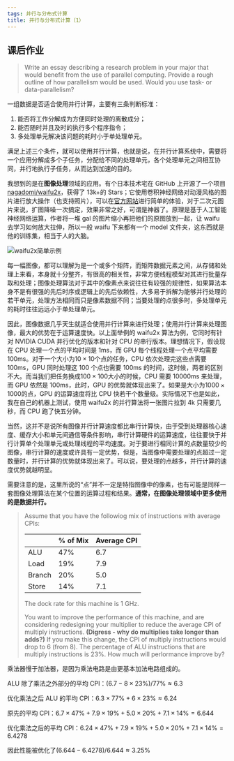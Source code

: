 ```yaml
---
tags: 并行与分布式计算
title: 并行与分布式计算（1）
---
```


## 课后作业

> Write an essay describing a research problem in your major that would benefit from the use of parallel computing. Provide a rough outline of how parallelism would be used. Would you use task- or data-parallelism?

一组数据是否适合使用并行计算，主要有三条判断标准：

1. 能否将工作分解成为方便同时处理的离散成分；
2. 能否随时并且及时的执行多个程序指令；
3. 多处理单元解决该问题的耗时小于单处理单元。

满足上述三个条件，就可以使用并行计算，也就是说，在并行计算系统中，需要将一个应用分解成多个子任务，分配给不同的处理单元，各个处理单元之间相互协同，并行地执行子任务，从而达到加速的目的。

我想到的是在**图像处理**领域的应用。有个日本技术宅在 GitHub 上开源了一个项目[nagadomi/waifu2x](https://github.com/nagadomi/waifu2x)，获得了 13k+的 Stars；它使用卷积神经网络对动漫风格的图片进行放大操作（也支持照片），可以在[官方网站](http://waifu2x.udp.jp/)进行简单的体验，对于二次元图片来说，扩图降噪一次搞定，效果非常之好，可谓是神器了。原理是基于人工智能神经网络运算，作者将一堆 gal 的图片缩小再把他们的原图放到一起，让 waifu 去学习如何放大拉伸，所以一般 waifu 下来都有一个 model 文件夹，这东西就是他的训练集，相当于人的大脑。

![waifu2x简单示例](https://raw.githubusercontent.com/nagadomi/waifu2x/master/images/slide.png)

每一幅图像，都可以理解为是一个或多个矩阵，而矩阵数据元素之间，从存储和处理上来看，本身就十分整齐，有很高的相关性，非常方便线程模型对其进行批量存取和处理；图像处理算法对于其中的像素点来说往往有较强的规律性，如果算法本身不是有很强的先后时序或逻辑上的先后依赖性，大多易于拆解为能够并行处理的若干单元，处理方法相同而只是像素数据不同；当要处理的点很多时，多处理单元的耗时往往远远小于单处理单元。

因此，图像数据几乎天生就适合使用并行计算来进行处理；使用并行计算来处理图像，最大的优势在于运算速度快。以上面举例的 waifu2x 算法为例，它同时有针对 NVIDIA CUDA 并行优化的版本和针对 CPU 的串行版本。理想情况下，假设现在 CPU 处理一个点的平均时间是 1ms，而 GPU 每个线程处理一个点平均需要 100ms。对于一个大小为$10\times 10$个点的任务，CPU 依次处理完这些点需要 100ms，GPU 同时处理这 100 个点也需要 100ms 的时间，这时候，两者的区别不大。而当我们把任务换成$100\times 100$大小的时候，CPU 需要 10000ms 来处理，而 GPU 依然是 100ms，此时，GPU 的优势就体现出来了。如果是大小为$1000\times 1000$的点，GPU 的运算速度将比 CPU 快若干个数量级。实际情况下也是如此，我在自己的机器上测试，使用 waifu2x 的并行算法将一张图片拉到 4k 只需要几秒，而 CPU 跑了快五分钟。

当然，这并不是说所有图像并行计算速度都比串行计算快，由于受到处理器核心速度、缓存大小和单元间通信等条件影响，串行计算硬件的运算速度，往往要快于并行计算单个处理单元或处理线程的平均速度。对于要进行相同计算的点数量较少的图像，串行计算的速度或许具有一定优势，但是，当图像中需要处理的点超过一定数量时，并行计算的优势就体现出来了。可以说，要处理的点越多，并行计算的速度优势就越明显。

需要注意的是，这里所说的“点”并不一定是特指图像中的像素，也有可能是同样一套图像处理算法在某个位置的运算过程和结果。**通常，在图像处理领域中更多使用的是数据并行。**

> Assume that you have the followiog mix of instructions with average CPIs:
>
> |        | % of Mix | Average CPI |
> | ------ | -------- | ----------- |
> | ALU    | 47%      | 6.7         |
> | Load   | 19%      | 7.9         |
> | Branch | 20%      | 5.0         |
> | Store  | 14%      | 7.1         |
>
> The dock rate for this machine is 1 GHz.
>
> You want to improve the performance of this machine, and are considering redesigning your multiplier to reduce the average CPI of multiply instructions. **(Digress - why do multiplies take longer than adds?)** If you make this change, the CPI of multiply instructions would drop to 6 (from 8). The percentage of ALU instructions that are multiply instructions is 23%. How much will perlormance improve by?

乘法器慢于加法器，是因为乘法电路是由更基本加法电路组成的。

ALU 除了乘法之外部分的平均 CPI：$(6.7-8\times 23\%)/77\%\approx 6.3$

优化乘法之后 ALU 的平均 CPI：$6.3\times 77\%+6\times 23\%\approx 6.24$

原先的平均 CPI：$6.7\times 47\%+7.9\times 19\%+5.0\times 20\%+7.1\times 14\%=6.644$

优化乘法之后的平均 CPI：$6.24\times 47\%+7.9\times 19\%+5.0\times 20\%+7.1\times 14\%=6.4278$

因此性能被优化了$(6.644-6.4278)/6.644\approx 3.25\%$
